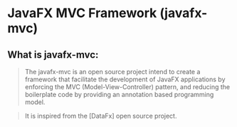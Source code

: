 # JavaFX MVC Framework (javafx-mvc)
## What is javafx-mvc:
> The javafx-mvc is an open source project intend to create a framework that facilitate the development of JavaFX applications 
by enforcing the MVC (Model-View-Controller) pattern, and reducing the boilerplate code by providing an annotation based programming
model.

>It is inspired from the [DataFx] open source project. 

  
